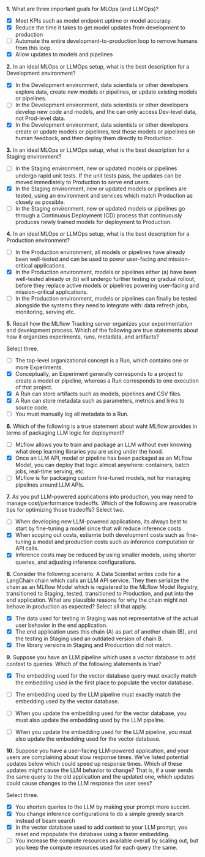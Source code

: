 **1.** What are three important goals for MLOps (and LLMOps)?

- [x] Meet KPIs such as model endpoint uptime or model accuracy.
- [x] Reduce the time it takes to get model updates from development to production
- [ ] Automate the entire development-to-production loop to remove humans from this loop.
- [x] Allow updates to models and pipelines

**2.** In an ideal MLOps or LLMOps setup, what is the best description for a Development environment?
- [x] In the Development environment, data scientists or other developers explore data, create new models or pipelines, or update existing models or pipelines.
- [ ] In the Development environment, data scientists or other developers develop new code and models, and the can only access Dev-level data, not Prod-level data.
- [x] In the Development environment, data scientists or other developers create or update models or pipelines, test those models or pipelines on human feedback, and then deploy them directly to Production.

**3.** In an ideal MLOps or LLMOps setup, what is the best description for a Staging environment?
- [ ] In the Staging environment, new or updated models or pipelines undergo rapid unit tests. If the unit tests pass, the updates can be moved immediately to Production to serve end users.
- [x] In the Staging environment, new or updated models or pipelines are tested, using an environment and services which match Production as closely as possible.
- [ ] In the Staging environment, new or updated models or pipelines go through a Continuous Deployment (CD) process that continuously produces newly trained models for deployment to Production.

**4.** In an ideal MLOps or LLMOps setup, what is the best description for a Production environment?
- [ ] In the Production environment, all models or pipelines have already been well-tested and can be used to power user-facing and mission-critical applications.
- [x] In the Production environment, models or pipelines either (a) have been well-tested already or (b) will undergo further testing or gradual rollout, before they replace active models or pipelines powering user-facing and mission-critical applications.
- [ ] In the Production environment, models or pipelines can finally be tested alongside the systems they need to integrate with: data refresh jobs, monitoring, serving etc.

**5.** Recall how the MLflow Tracking server organizes your experimentation and development process.  Which of the following are true statements about how it organizes experiments, runs, metadata, and artifacts?

Select three.

- [ ] The top-level organizational concept is a Run, which contains one or more Experiments.
- [x] Conceptually, an Experiment generally corresponds to a project to create a model or pipeline, whereas a Run corresponds to one execution of that project.
- [x] A Run can store artifacts such as models, pipelines and CSV files.
- [x] A Run can store metadata such as parameters, metrics and links to source code.
- [ ] You must manually log all metadata to a Run.

**6.** Which of the following is a true statement about waht MLflow provides in terms of packaging LLM logic for deployment?
- [ ] MLflow allows you to train and package an LLM without ever knowing what deep learning libraries you are using under the hood.
- [x] Once an LLM API, model or pipeline has been packaged as an MLflow Model, you can deploy that logic almost anywhere: containers, batch jobs, real-time serving, etc.
- [ ] MLflow is for packaging custom fine-tuned models, not for managing pipelines around LLM APIs.

**7.** As you put LLM-powered applications into production, you may need to manage cost/performance tradeoffs.  Which of the following are reasonable tips for optimizing those tradeoffs? Select two.
- [ ] When developing new LLM-powered applications, its always best to start by fine-tuning a model since that will reduce inference costs.
- [x] When scoping out costs, estiamte both development costs such as fine-tuning a model and production costs such as inference computation or API calls.
- [x] Inference costs may be reduced by using smaller models, using shorter queries, and adjusting inference configurations.

**8.** Consider the following scenario.  A Data Scientist writes code for a LangChain chain which calls an LLM API service.  They then serialize the chain as an MLflow Model which is registered to the MLflow Model Registry, transitioned to Staging, tested, transitioned to Production, and put into the end application.  What are plausible reasons for why the chain might not behave in production as expected? Select all that apply.

- [x] The data used for testing in Staging was not representative of the actual user behavior in the end application.
- [x] The end application uses this chain (A) as part of another chain (B), and the testing in Staging used an outdated version of chain B.
- [x] The library versions in Staging and Producrtion did not match.

**9.** Suppose you have an LLM pipeline which uses a vector database to add context to queries.  Which of the following statements is true?
- [x] The embedding used for the vector database query must exactly match the embedding used in the first place to populate the vector database.
- [ ] The embedding used by the LLM pipeline must exactly match the embedding used by the vector database.
- [ ] When you update the embedding used for the vector database, you must also update the embedding used by the LLM pipeline.
- [ ] When you update the embedding used for the LLM pipeline, you must also update the embedding used for the vector database.


**10.** Suppose you have a user-facing LLM-powered application, and your users are complaining about slow response times.  We’ve listed potential updates below which could speed up response times.  Which of these updates might cause the LLM behavior to change?  That is, if a user sends the same query to the old application and the updated one, which updates could cause changes to the LLM response the user sees? 

Select three.
- [x] You shorten queries to the LLM by making your prompt more succint.
- [x] You change inference configurations to do a simple greedy search instead of beam search
- [x] In the vector database used to add context to your LLM prompt, you reset and repopulate the database using a faster embedding.
- [ ] You increase the compute resources available overall by scaling out, but you keep the compute resources used for each query the same.